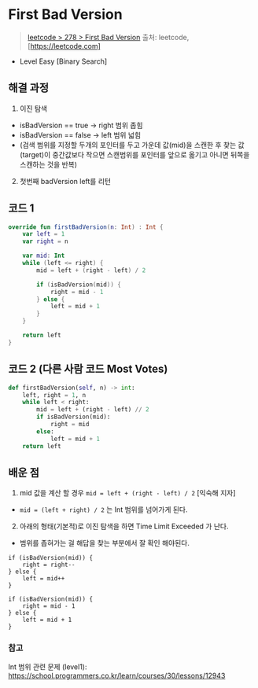 # First Bad Version

> [leetcode > 278 > First Bad Version](https://leetcode.com/problems/first-bad-version)
> 출처: leetcode, [https://leetcode.com]

- Level Easy [Binary Search]

## 해결 과정

1. 이진 탐색
 - isBadVersion == true -> right 범위 좁힘
 - isBadVersion == false -> left 범위 넓힘
 - (검색 범위를 지정할 두개의 포인터를 두고 가운데 값(mid)을 스캔한 후 찾는 값(target)이 중간값보다 작으면 스캔범위를 포인터를 앞으로 옮기고 아니면 뒤쪽을 스캔하는 것을 반복)
2. 첫번째 badVersion left를 리턴


## 코드 1

```kotlin
override fun firstBadVersion(n: Int) : Int {
    var left = 1
    var right = n

    var mid: Int
    while (left <= right) {
        mid = left + (right - left) / 2

        if (isBadVersion(mid)) {
            right = mid - 1
        } else {
            left = mid + 1
        }
    }

    return left
}
```

## 코드 2 (다른 사람 코드 Most Votes)

```python
def firstBadVersion(self, n) -> int:
    left, right = 1, n
    while left < right:
        mid = left + (right - left) // 2
        if isBadVersion(mid):
            right = mid
        else:
            left = mid + 1
    return left
```

## 배운 점
1. mid 값을 계산 할 경우 `mid = left + (right - left) / 2` [익숙해 지자]
 - `mid = (left + right) / 2` 는 Int 범위를 넘어가게 된다.

2. 아래의 형태(기본적)로 이진 탐색을 하면 Time Limit Exceeded 가 난다.
- 범위를 좁혀가는 걸 해답을 찾는 부분에서 잘 확인 해야된다.
``` (Time Limit Exceeded)
if (isBadVersion(mid)) {
    right = right--
} else {
    left = mid++
}
```
```
if (isBadVersion(mid)) {
    right = mid - 1
} else {
    left = mid + 1
}
```

### 참고
Int 범위 관련 문제 (level1): https://school.programmers.co.kr/learn/courses/30/lessons/12943


